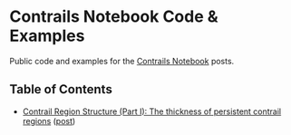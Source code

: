 # Contrails Notebook Code & Examples

Public code and examples for the [Contrails Notebook](https://notebook.contrails.org) posts.

## Table of Contents

- [Contrail Region Structure (Part I): The thickness of persistent contrail regions](Contrail-region-part-I) ([post](https://notebook.contrails.org/contrail-region-structure-part-i/))
